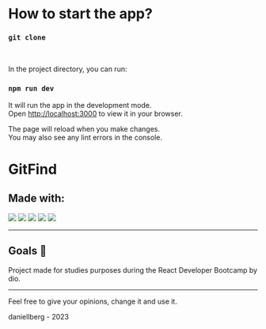 # How to start the app?
### `git clone`
<br>

In the project directory, you can run:

### `npm run dev`

It will run the app in the development mode.\
Open [http://localhost:3000](http://localhost:3000) to view it in your browser.

The page will reload when you make changes.\
You may also see any lint errors in the console.

# GitFind

## Made with:


<img src="https://img.shields.io/badge/HTML5-E34F26?style=for-the-badge&logo=html5&logoColor=white" />

<img src="https://img.shields.io/badge/CSS3-1572B6?style=for-the-badge&logo=css3&logoColor=white" />

<img src="https://img.shields.io/badge/JavaScript-323330?style=for-the-badge&logo=javascript&logoColor=F7DF1E" />

<img src="https://img.shields.io/badge/React-20232A?style=for-the-badge&logo=react&logoColor=61DAFB" />

<img src="https://img.shields.io/badge/axios-671ddf?&style=for-the-badge&logo=axios&logoColor=white" />


---
## Goals 🎯

Project made for studies purposes during the React Developer Bootcamp by dio.

---

Feel free to give your opinions, change it and use it. 

daniellberg - 2023
